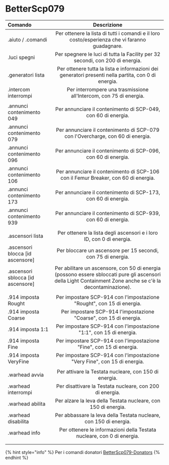 # BetterScp079

| Comando | Descrizione |
| :--- | :---: |
| .aiuto / .comandi | Per ottenere la lista di tutti i comandi e il loro costo/esperienza che vi faranno guadagnare. |
| .luci spegni | Per spegnere le luci di tutta la Facility per 32 secondi, con 200 di energia. |
| .generatori lista | Per ottenere tutta la lista e informazioni dei generatori presenti nella partita, con 0 di energia. |
| .intercom interrompi | Per interrompere una trasmissione all'Intercom, con 75 di energia. |
|  |  |
| .annunci contenimento 049 | Per annunciare il contenimento di SCP-049, con 60 di energia. |
| .annunci contenimento 079 | Per annunciare il contenimento di SCP-079 con l'Overcharge, con 60 di energia. |
| .annunci contenimento 096 | Per annunciare il contenimento di SCP-096, con 60 di energia. |
| .annunci contenimento 106 | Per annunciare il contenimento di SCP-106 con il Femur Breaker, con 60 di energia. |
| .annunci contenimento 173 | Per annunciare il contenimento di SCP-173, con 60 di energia. |
| .annunci contenimento 939 | Per annunciare il contenimento di SCP-939, con 60 di energia. |
|  |  |
| .ascensori lista | Per ottenere la lista degli ascensori e i loro ID, con 0 di energia. |
| .ascensori blocca \[id ascensore\] | Per bloccare un ascensore per 15 secondi, con 75 di energia. |
| .ascensori sblocca \[id ascensore\] | Per abilitare un ascensore, con 50 di energia \(possono essere sbloccati pure gli ascensori della Light Containment Zone anche se c'è la decontaminazione\). |
|  |  |
| .914 imposta Rought | Per impostare SCP-914 con l'impostazione "Rought", con 15 di energia. |
| .914 imposta Coarse | Per impostare SCP-914 l'impostazione "Coarse", con 15 di energia. |
| .914 imposta 1:1 | Per impostare SCP-914 con l'impostazione "1:1", con 15 di energia. |
| .914 imposta Fine | Per impostare SCP-914 con l'impostazione "Fine", con 15 di energia. |
| .914 imposta VeryFine | Per impostare SCP-914 con l'impostazione "Very Fine", con 15 di energia. |
|  |  |
| .warhead avvia | Per attivare la Testata nucleare, con 150 di energia. |
| .warhead interrompi | Per disattivare la Testata nucleare, con 200 di energia. |
| .warhead abilita | Per alzare la leva della Testata nucleare, con 150 di energia. |
| .warhead disabilita | Per abbassare la leva della Testata nucleare, con 150 di energia. |
| .warhead info | Per ottenere le informazioni della Testata nucleare, con 0 di energia. |
|  |  |
|  |  |

{% hint style="info" %}
Per i comandi donatori [BetterScp079-Donators](betterscp079-donators.md)
{% endhint %}

